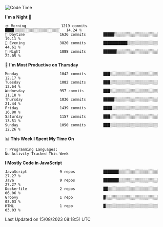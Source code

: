 <!--START_SECTION:waka-->
![Code Time](http://img.shields.io/badge/Code%20Time-1%2C305%20hrs%2058%20mins-blue)

**I'm a Night 🦉** 

```text
🌞 Morning                1219 commits        ████░░░░░░░░░░░░░░░░░░░░░   14.24 % 
🌆 Daytime                1636 commits        █████░░░░░░░░░░░░░░░░░░░░   19.11 % 
🌃 Evening                3820 commits        ███████████░░░░░░░░░░░░░░   44.61 % 
🌙 Night                  1888 commits        ██████░░░░░░░░░░░░░░░░░░░   22.05 % 
```
📅 **I'm Most Productive on Thursday** 

```text
Monday                   1042 commits        ███░░░░░░░░░░░░░░░░░░░░░░   12.17 % 
Tuesday                  1082 commits        ███░░░░░░░░░░░░░░░░░░░░░░   12.64 % 
Wednesday                957 commits         ███░░░░░░░░░░░░░░░░░░░░░░   11.18 % 
Thursday                 1836 commits        █████░░░░░░░░░░░░░░░░░░░░   21.44 % 
Friday                   1439 commits        ████░░░░░░░░░░░░░░░░░░░░░   16.80 % 
Saturday                 1157 commits        ███░░░░░░░░░░░░░░░░░░░░░░   13.51 % 
Sunday                   1050 commits        ███░░░░░░░░░░░░░░░░░░░░░░   12.26 % 
```


📊 **This Week I Spent My Time On** 

```text
💬 Programming Languages: 
No Activity Tracked This Week
```

**I Mostly Code in JavaScript** 

```text
JavaScript               9 repos             ███████░░░░░░░░░░░░░░░░░░   27.27 % 
Java                     9 repos             ███████░░░░░░░░░░░░░░░░░░   27.27 % 
Dockerfile               2 repos             ██░░░░░░░░░░░░░░░░░░░░░░░   06.06 % 
Groovy                   1 repo              █░░░░░░░░░░░░░░░░░░░░░░░░   03.03 % 
HTML                     1 repo              █░░░░░░░░░░░░░░░░░░░░░░░░   03.03 % 
```




 Last Updated on 15/08/2023 08:18:51 UTC
<!--END_SECTION:waka-->
